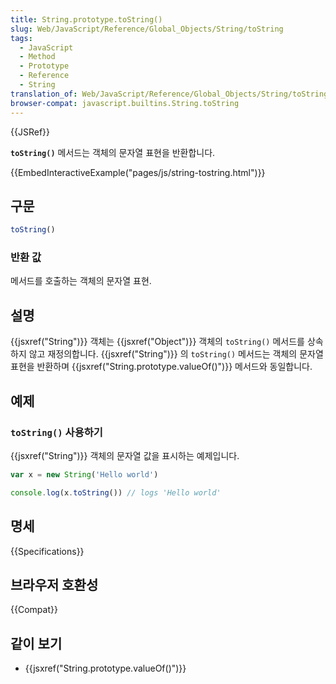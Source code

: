 ```yaml
---
title: String.prototype.toString()
slug: Web/JavaScript/Reference/Global_Objects/String/toString
tags:
  - JavaScript
  - Method
  - Prototype
  - Reference
  - String
translation_of: Web/JavaScript/Reference/Global_Objects/String/toString
browser-compat: javascript.builtins.String.toString
---
```


{{JSRef}}

**`toString()`** 메서드는 객체의 문자열 표현을 반환합니다.

{{EmbedInteractiveExample("pages/js/string-tostring.html")}}

## 구문

```js
toString()
```

### 반환 값

메서드를 호출하는 객체의 문자열 표현.

## 설명

{{jsxref("String")}} 객체는 {{jsxref("Object")}} 객체의 `toString()` 메서드를 상속하지 않고 재정의합니다. {{jsxref("String")}} 의 `toString()` 메서드는 객체의 문자열 표현을 반환하며 {{jsxref("String.prototype.valueOf()")}} 메서드와 동일합니다.

## 예제

### `toString()` 사용하기

{{jsxref("String")}} 객체의 문자열 값을 표시하는 예제입니다.

```js
var x = new String('Hello world')

console.log(x.toString()) // logs 'Hello world'
```

## 명세

{{Specifications}}

## 브라우저 호환성

{{Compat}}

## 같이 보기

- {{jsxref("String.prototype.valueOf()")}}
